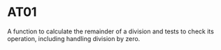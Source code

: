 # AT01
A function to calculate the remainder of a division and tests to check its operation, including handling division by zero. 
